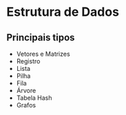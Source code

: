 # Estrutura de Dados

## Principais tipos

* Vetores e Matrizes
* Registro
* Lista
* Pilha
* Fila
* Árvore
* Tabela Hash
* Grafos
